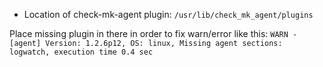 - Location of check-mk-agent plugin:
`
/usr/lib/check_mk_agent/plugins
`

Place missing plugin in there in order to fix warn/error like this:
`
WARN - [agent] Version: 1.2.6p12, OS: linux, Missing agent sections: logwatch, execution time 0.4 sec
`
